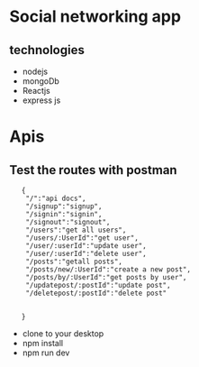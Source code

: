 # Social networking app 

## technologies 
* nodejs
* mongoDb
* Reactjs
* express js

# Apis
Test the routes with postman
-----------------------------
```
   {
    "/":"api docs",
    "/signup":"signup",
    "/signin":"signin",
    "/signout":"signout",
    "/users":"get all users",
    "/users/:UserId":"get user",
    "/user/:userId":"update user",
    "/user/:userId":"delete user",
    "/posts":"getall posts",
    "/posts/new/:UserId":"create a new post",
    "/posts/by/:UserId":"get posts by user",
    "/updatepost/:postId":"update post",
    "/deletepost/:postId":"delete post"
  

   }
   ```

   * clone to your desktop
   * npm install
   * npm run dev


